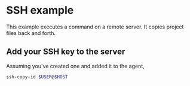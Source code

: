 # SSH example

This example executes a command on a remote server.
It copies project files back and forth.

## Add your SSH key to the server

Assuming you've created one and added it to the agent,

```sh
ssh-copy-id $USER@$HOST
```
